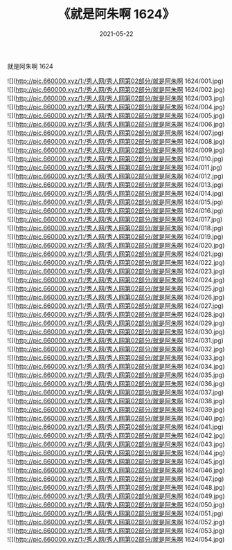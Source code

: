 ﻿---
layout: post
title:  《就是阿朱啊 1624》
date:   2021-05-22
img: http://pic.660000.xyz/1:/秀人网/秀人网第02部分/就是阿朱啊 1624/000.jpg
categories: [美女, 清纯, 唯美]
---

就是阿朱啊 1624

  ![](http://pic.660000.xyz/1:/秀人网/秀人网第02部分/就是阿朱啊 1624/001.jpg) <br> ![](http://pic.660000.xyz/1:/秀人网/秀人网第02部分/就是阿朱啊 1624/002.jpg) <br> ![](http://pic.660000.xyz/1:/秀人网/秀人网第02部分/就是阿朱啊 1624/003.jpg) <br> ![](http://pic.660000.xyz/1:/秀人网/秀人网第02部分/就是阿朱啊 1624/004.jpg) <br> ![](http://pic.660000.xyz/1:/秀人网/秀人网第02部分/就是阿朱啊 1624/005.jpg) <br> ![](http://pic.660000.xyz/1:/秀人网/秀人网第02部分/就是阿朱啊 1624/006.jpg) <br> ![](http://pic.660000.xyz/1:/秀人网/秀人网第02部分/就是阿朱啊 1624/007.jpg) <br> ![](http://pic.660000.xyz/1:/秀人网/秀人网第02部分/就是阿朱啊 1624/008.jpg) <br> ![](http://pic.660000.xyz/1:/秀人网/秀人网第02部分/就是阿朱啊 1624/009.jpg) <br> ![](http://pic.660000.xyz/1:/秀人网/秀人网第02部分/就是阿朱啊 1624/010.jpg) <br> ![](http://pic.660000.xyz/1:/秀人网/秀人网第02部分/就是阿朱啊 1624/011.jpg) <br> ![](http://pic.660000.xyz/1:/秀人网/秀人网第02部分/就是阿朱啊 1624/012.jpg) <br> ![](http://pic.660000.xyz/1:/秀人网/秀人网第02部分/就是阿朱啊 1624/013.jpg) <br> ![](http://pic.660000.xyz/1:/秀人网/秀人网第02部分/就是阿朱啊 1624/014.jpg) <br> ![](http://pic.660000.xyz/1:/秀人网/秀人网第02部分/就是阿朱啊 1624/015.jpg) <br> ![](http://pic.660000.xyz/1:/秀人网/秀人网第02部分/就是阿朱啊 1624/016.jpg) <br> ![](http://pic.660000.xyz/1:/秀人网/秀人网第02部分/就是阿朱啊 1624/017.jpg) <br> ![](http://pic.660000.xyz/1:/秀人网/秀人网第02部分/就是阿朱啊 1624/018.jpg) <br> ![](http://pic.660000.xyz/1:/秀人网/秀人网第02部分/就是阿朱啊 1624/019.jpg) <br> ![](http://pic.660000.xyz/1:/秀人网/秀人网第02部分/就是阿朱啊 1624/020.jpg) <br> ![](http://pic.660000.xyz/1:/秀人网/秀人网第02部分/就是阿朱啊 1624/021.jpg) <br> ![](http://pic.660000.xyz/1:/秀人网/秀人网第02部分/就是阿朱啊 1624/022.jpg) <br> ![](http://pic.660000.xyz/1:/秀人网/秀人网第02部分/就是阿朱啊 1624/023.jpg) <br> ![](http://pic.660000.xyz/1:/秀人网/秀人网第02部分/就是阿朱啊 1624/024.jpg) <br> ![](http://pic.660000.xyz/1:/秀人网/秀人网第02部分/就是阿朱啊 1624/025.jpg) <br> ![](http://pic.660000.xyz/1:/秀人网/秀人网第02部分/就是阿朱啊 1624/026.jpg) <br> ![](http://pic.660000.xyz/1:/秀人网/秀人网第02部分/就是阿朱啊 1624/027.jpg) <br> ![](http://pic.660000.xyz/1:/秀人网/秀人网第02部分/就是阿朱啊 1624/028.jpg) <br> ![](http://pic.660000.xyz/1:/秀人网/秀人网第02部分/就是阿朱啊 1624/029.jpg) <br> ![](http://pic.660000.xyz/1:/秀人网/秀人网第02部分/就是阿朱啊 1624/030.jpg) <br> ![](http://pic.660000.xyz/1:/秀人网/秀人网第02部分/就是阿朱啊 1624/031.jpg) <br> ![](http://pic.660000.xyz/1:/秀人网/秀人网第02部分/就是阿朱啊 1624/032.jpg) <br> ![](http://pic.660000.xyz/1:/秀人网/秀人网第02部分/就是阿朱啊 1624/033.jpg) <br> ![](http://pic.660000.xyz/1:/秀人网/秀人网第02部分/就是阿朱啊 1624/034.jpg) <br> ![](http://pic.660000.xyz/1:/秀人网/秀人网第02部分/就是阿朱啊 1624/035.jpg) <br> ![](http://pic.660000.xyz/1:/秀人网/秀人网第02部分/就是阿朱啊 1624/036.jpg) <br> ![](http://pic.660000.xyz/1:/秀人网/秀人网第02部分/就是阿朱啊 1624/037.jpg) <br> ![](http://pic.660000.xyz/1:/秀人网/秀人网第02部分/就是阿朱啊 1624/038.jpg) <br> ![](http://pic.660000.xyz/1:/秀人网/秀人网第02部分/就是阿朱啊 1624/039.jpg) <br> ![](http://pic.660000.xyz/1:/秀人网/秀人网第02部分/就是阿朱啊 1624/040.jpg) <br> ![](http://pic.660000.xyz/1:/秀人网/秀人网第02部分/就是阿朱啊 1624/041.jpg) <br> ![](http://pic.660000.xyz/1:/秀人网/秀人网第02部分/就是阿朱啊 1624/042.jpg) <br> ![](http://pic.660000.xyz/1:/秀人网/秀人网第02部分/就是阿朱啊 1624/043.jpg) <br> ![](http://pic.660000.xyz/1:/秀人网/秀人网第02部分/就是阿朱啊 1624/044.jpg) <br> ![](http://pic.660000.xyz/1:/秀人网/秀人网第02部分/就是阿朱啊 1624/045.jpg) <br> ![](http://pic.660000.xyz/1:/秀人网/秀人网第02部分/就是阿朱啊 1624/046.jpg) <br> ![](http://pic.660000.xyz/1:/秀人网/秀人网第02部分/就是阿朱啊 1624/047.jpg) <br> ![](http://pic.660000.xyz/1:/秀人网/秀人网第02部分/就是阿朱啊 1624/048.jpg) <br> ![](http://pic.660000.xyz/1:/秀人网/秀人网第02部分/就是阿朱啊 1624/049.jpg) <br> ![](http://pic.660000.xyz/1:/秀人网/秀人网第02部分/就是阿朱啊 1624/050.jpg) <br> ![](http://pic.660000.xyz/1:/秀人网/秀人网第02部分/就是阿朱啊 1624/051.jpg) <br> ![](http://pic.660000.xyz/1:/秀人网/秀人网第02部分/就是阿朱啊 1624/052.jpg) <br> ![](http://pic.660000.xyz/1:/秀人网/秀人网第02部分/就是阿朱啊 1624/053.jpg) <br> ![](http://pic.660000.xyz/1:/秀人网/秀人网第02部分/就是阿朱啊 1624/054.jpg) <br>